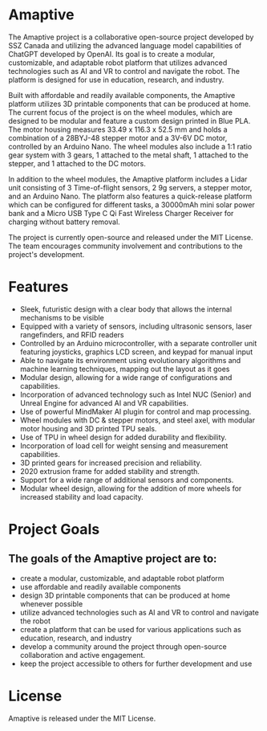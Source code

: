 # Amaptive
The Amaptive project is a collaborative open-source project developed by SSZ Canada and utilizing the advanced language model capabilities of ChatGPT developed by OpenAI. Its goal is to create a modular, customizable, and adaptable robot platform that utilizes advanced technologies such as AI and VR to control and navigate the robot. The platform is designed for use in education, research, and industry.

Built with affordable and readily available components, the Amaptive platform utilizes 3D printable components that can be produced at home. The current focus of the project is on the wheel modules, which are designed to be modular and feature a custom design printed in Blue PLA. The motor housing measures 33.49 x 116.3 x 52.5 mm and holds a combination of a 28BYJ-48 stepper motor and a 3V-6V DC motor, controlled by an Arduino Nano. The wheel modules also include a 1:1 ratio gear system with 3 gears, 1 attached to the metal shaft, 1 attached to the stepper, and 1 attached to the DC motors.

In addition to the wheel modules, the Amaptive platform includes a Lidar unit consisting of 3 Time-of-flight sensors, 2 9g servers, a stepper motor, and an Arduino Nano. The platform also features a quick-release platform which can be configured for different tasks, a 30000mAh mini solar power bank and a Micro USB Type C Qi Fast Wireless Charger Receiver for charging without battery removal.

The project is currently open-source and released under the MIT License. The team encourages community involvement and contributions to the project's development.

# Features

- Sleek, futuristic design with a clear body that allows the internal mechanisms to be visible
- Equipped with a variety of sensors, including ultrasonic sensors, laser rangefinders, and RFID readers
- Controlled by an Arduino microcontroller, with a separate controller unit featuring joysticks, graphics LCD screen, and keypad for manual input
- Able to navigate its environment using evolutionary algorithms and machine learning techniques, mapping out the layout as it goes
- Modular design, allowing for a wide range of configurations and capabilities.
- Incorporation of advanced technology such as Intel NUC (Senior) and Unreal Engine for advanced AI and VR capabilities.
- Use of powerful MindMaker AI plugin for control and map processing.
- Wheel modules with DC & stepper motors, and steel axel, with modular motor housing and 3D printed TPU seals.
- Use of TPU in wheel design for added durability and flexibility.
- Incorporation of load cell for weight sensing and measurement capabilities.
- 3D printed gears for increased precision and reliability.
- 2020 extrusion frame for added stability and strength.
- Support for a wide range of additional sensors and components.
- Modular wheel design, allowing for the addition of more wheels for increased stability and load capacity.

# Project Goals
## The goals of the Amaptive project are to:

- create a modular, customizable, and adaptable robot platform
- use affordable and readily available components
- design 3D printable components that can be produced at home whenever possible
- utilize advanced technologies such as AI and VR to control and navigate the robot
- create a platform that can be used for various applications such as education, research, and industry
- develop a community around the project through open-source collaboration and active engagement.
- keep the project accessible to others for further development and use

# License
Amaptive is released under the MIT License.

